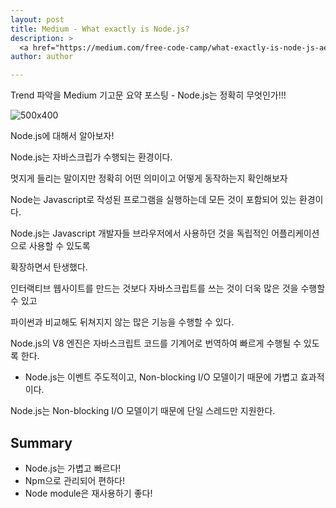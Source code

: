 ```yaml
---
layout: post
title: Medium - What exactly is Node.js?
description: >
  <a href="https://medium.com/free-code-camp/what-exactly-is-node-js-ae36e97449f5">원문 링크 - Priyesh Pastel</a>
author: author

---
```


Trend 파악을 Medium 기고문 요약 포스팅 - Node.js는 정확히 무엇인가!!!

![500x400](https://cdn-images-1.medium.com/max/1600/1*sYPllpcAZLHmpuQSRPuO0Q.png)


Node.js에 대해서 알아보자!

Node.js는 자바스크립가 수행되는 환경이다.

멋지게 들리는 말이지만 정확히 어떤 의미이고 어떻게 동작하는지 확인해보자

Node는 Javascript로 작성된 프로그램을 실행하는데 모든 것이 포함되어 있는 환경이다.

Node.js는 Javascript 개발자들 브라우저에서 사용하던 것을 독립적인 어플리케이션으로 사용할 수 있도록

확장하면서 탄생했다.

인터랙티브 웹사이트를 만드는 것보다 자바스크립트를 쓰는 것이 더욱 많은 것을 수행할 수 있고

파이썬과 비교해도 뒤쳐지지 않는 많은 기능을 수행할 수 있다.

Node.js의 V8 엔진은 자바스크립트 코드를 기계어로 번역하여 빠르게 수행될 수 있도록 한다.

- Node.js는 이벤트 주도적이고, Non-blocking I/O 모델이기 때문에 가볍고 효과적이다.

Node.js는 Non-blocking I/O 모델이기 때문에 단일 스레드만 지원한다.

## Summary

* Node.js는 가볍고 빠르다!
* Npm으로 관리되어 편하다!
* Node module은 재사용하기 좋다!
